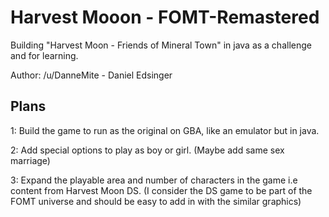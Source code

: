Harvest Mooon - FOMT-Remastered
==============
Building "Harvest Moon - Friends of Mineral Town" in java as a challenge and for learning.

Author: /u/DanneMite - Daniel Edsinger

Plans
-----------------
1: Build the game to run as the original on GBA, like an emulator but in java.

2: Add special options to play as boy or girl. (Maybe add same sex marriage)

3: Expand the playable area and number of characters in the game i.e content from Harvest Moon DS. (I consider the DS game to be part of the FOMT universe and should be easy to add in with the similar graphics)
